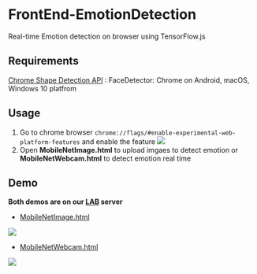 # FrontEnd-EmotionDetection
Real-time Emotion detection on browser using TensorFlow.js

## Requirements
[Chrome Shape Detection API](https://www.chromestatus.com/feature/4757990523535360) :
FaceDetector: Chrome on Android, macOS, Windows 10 platfrom

## Usage
1. Go to chrome browser ```chrome://flags/#enable-experimental-web-platform-features``` and enable the feature ![](https://i.imgur.com/7JhkpJn.png)
2. Open **MobileNetImage.html** to upload imgaes to detect emotion or **MobileNetWebcam.html** to detect emotion real time

## Demo
**Both demos are on our [LAB](http://mirlab.org/index.asp) server**
* [MobileNetImage.html](https://mirlab.org:444/demo/emotion_chrome_tf/test_tfjs.html)

![](https://github.com/kevinisbest/FrontEnd-EmotionDetection/blob/master/images/tfjs_upload.gif)
* [MobileNetWebcam.html](https://mirlab.org:444/demo/emotion_chrome_tf/test_webcam.html)

![](https://github.com/kevinisbest/FrontEnd-EmotionDetection/blob/master/images/tfjs_webcam.gif)
